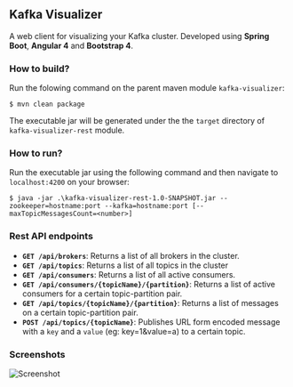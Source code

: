 ## Kafka Visualizer
A web client for visualizing your Kafka cluster. Developed using **Spring Boot**, **Angular 4** and **Bootstrap 4**.

### How to build?
Run the folowing command on the parent maven module `kafka-visualizer`:

`$ mvn clean package`

The executable jar will be generated under the the `target` directory of `kafka-visualizer-rest` module.

### How to run?
Run the executable jar using the following command and then navigate to `localhost:4200` on your browser:

`$ java -jar .\kafka-visualizer-rest-1.0-SNAPSHOT.jar --zookeeper=hostname:port --kafka=hostname:port [--maxTopicMessagesCount=<number>]`

### Rest API endpoints
- **`GET /api/brokers`**: Returns a list of all brokers in the cluster.
- **`GET /api/topics`**: Returns a list of all topics in the cluster
- **`GET /api/consumers`**: Returns a list of all active consumers.
- **`GET /api/consumers/{topicName}/{partition}`**: Returns a list of active consumers for a certain topic-partition pair.
- **`GET /api/topics/{topicName}/{partition}`**: Returns a list of messages on a certain topic-partition pair.
- **`POST /api/topics/{topicName}`**: Publishes URL form encoded message with a `key` and a `value` (eg: key=1&value=a) to a certain topic. 

### Screenshots 

![Screenshot](https://github.com/enthusiast94/kafka-visualizer/blob/master/screenshot_1.png)

